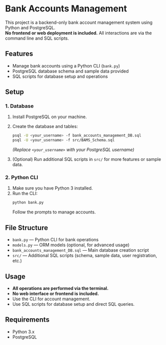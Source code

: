 # Bank Accounts Management

This project is a backend-only bank account management system using Python and PostgreSQL.  
**No frontend or web deployment is included.** All interactions are via the command line and SQL scripts.

## Features

- Manage bank accounts using a Python CLI (`bank.py`)
- PostgreSQL database schema and sample data provided
- SQL scripts for database setup and operations

## Setup

### 1. Database

1. Install PostgreSQL on your machine.
2. Create the database and tables:
   ```sh
   psql -U <your_username> -f bank_accounts_management_DB.sql
   psql -U <your_username> -f src/BAMS_Schema.sql
   ```
   *(Replace `<your_username>` with your PostgreSQL username)*

3. (Optional) Run additional SQL scripts in `src/` for more features or sample data.

### 2. Python CLI

1. Make sure you have Python 3 installed.
2. Run the CLI:
   ```sh
   python bank.py
   ```
   Follow the prompts to manage accounts.

## File Structure

- `bank.py` — Python CLI for bank operations
- `models.py` — ORM models (optional, for advanced usage)
- `bank_accounts_management_DB.sql` — Main database creation script
- `src/` — Additional SQL scripts (schema, sample data, user registration, etc.)

## Usage

- **All operations are performed via the terminal.**
- **No web interface or frontend is included.**
- Use the CLI for account management.
- Use SQL scripts for database setup and direct SQL queries.

## Requirements

- Python 3.x
- PostgreSQL


